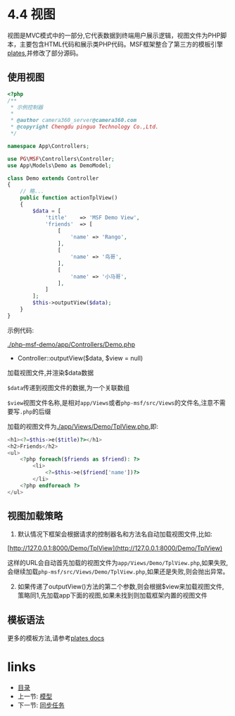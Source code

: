 # 4.4 视图

视图是MVC模式中的一部分,它代表数据到终端用户展示逻辑，视图文件为PHP脚本，主要包含HTML代码和展示类PHP代码。MSF框架整合了第三方的模板引擎[plates](https://github.com/pinguo/plates),并修改了部分源码。

## 使用视图

```php
<?php
/**
 * 示例控制器
 *
 * @author camera360_server@camera360.com
 * @copyright Chengdu pinguo Technology Co.,Ltd.
 */

namespace App\Controllers;

use PG\MSF\Controllers\Controller;
use App\Models\Demo as DemoModel;

class Demo extends Controller
{
    // 略...
    public function actionTplView()
    {
        $data = [
            'title'    => 'MSF Demo View',
            'friends'  => [
                [
                    'name' => 'Rango',
                ],
                [
                    'name' => '鸟哥',
                ],
                [
                    'name' => '小马哥',
                ],
            ]
        ];
        $this->outputView($data);
    }
}
```

示例代码:

[./php-msf-demo/app/Controllers/Demo.php](https://github.com/pinguo/php-msf-demo/blob/master/app/Controllers/Demo.php)

- Controller::outputView($data, $view = null)

加载视图文件,并渲染$data数据

`$data`传递到视图文件的数据,为一个关联数组

`$view`视图文件名称,是相对`app/Views`或者`php-msf/src/Views`的文件名,注意不需要写`.php`的后缀

加载的视图文件为[./app/Views/Demo/TplView.php](https://github.com/pinguo/php-msf-demo/blob/master/app/Views/Demo/TplView.php),即:

```php
<h1><?=$this->e($title)?></h1>
<h2>Friends</h2>
<ul>
    <?php foreach($friends as $friend): ?>
        <li>
            <?=$this->e($friend['name'])?>
        </li>
    <?php endforeach ?>
</ul>
```

## 视图加载策略

1. 默认情况下框架会根据请求的控制器名和方法名自动加载视图文件,比如:

[http://127.0.0.1:8000/Demo/TplView](http://127.0.0.1:8000/Demo/TplView)

这样的URL会自动首先加载的视图文件为`app/Views/Demo/TplView.php`,如果失败,会继续加载`php-msf/src/Views/Demo/TplView.php`,如果还是失败,则会抛出异常。

2. 如果传递了outputView()方法的第二个参数,则会根据$view来加载视图文件,策略同1,先加载app下面的视图,如果未找到则加载框架内置的视图文件

## 模板语法

更多的模板方法,请参考[plates docs](https://github.com/pinguo/plates/tree/master/docs)

# links
  * [目录](../README.md)
  * 上一节: [模型](4.3-模型.md)
  * 下一节: [同步任务](4.5-同步任务.md)